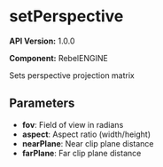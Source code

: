 # setPerspective

**API Version:** 1.0.0

**Component:** RebelENGINE

Sets perspective projection matrix

## Parameters

- **fov**: Field of view in radians
- **aspect**: Aspect ratio (width/height)
- **nearPlane**: Near clip plane distance
- **farPlane**: Far clip plane distance

